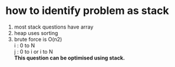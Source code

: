 # how to identify problem as stack
1. most stack questions have array
2. heap uses sorting
3. brute force is O(n2)  
    i : 0 to N  
    j : 0 to i or i to N  
**This question can be optimised using stack.**
    